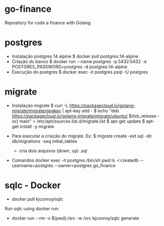 # go-finance
Repository for code a finance with Golang

# postgres
- Instalação postgres 14 alpine
   $ docker pull postgres:14-alpine
- Criação do banco
   $ docker run --name postgres -p 5432:5432 -e POSTGRES_PASSWORD=postgres -d postgres:14-alpine
- Execução do postgres 
   $ docker exec -it postgres psql -U postgres

# migrate
- Instalação migrate
    $ curl -L https://packagecloud.io/golang-migrate/migrate/gpgkey | apt-key add -
    $ echo "deb https://packagecloud.io/golang-migrate/migrate/ubuntu/ $(lsb_release -sc) main" > /etc/apt/sources.list.d/migrate.list
    $ apt-get update
    $ apt-get install -y migrate

- Para executar a criação do migrate. Ex:
    $ migrate create -ext sql -dir db/migrations -seq initial_tables
    - cria dois arquivos (down, up) .sql

- Comandos 
   docker exec -it postgres /bin/sh
   pwd
   ls -l
   createdb --username=postgres --owner=postgres go_finance

# sqlc - Docker
   - docker pull kjconroy/sqlc

Run sqlc using docker run:
   - docker run --rm -v $(pwd):/src -w /src kjconroy/sqlc generate